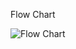 Flow Chart


![Flow Chart](https://user-images.githubusercontent.com/94179036/142973127-649d6b62-b671-4d30-bed9-3e353e460bac.png)

